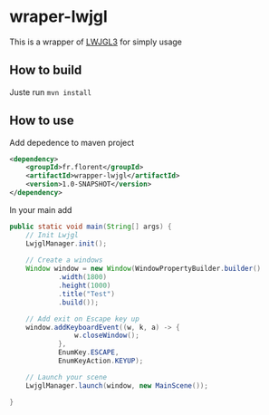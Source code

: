 # wraper-lwjgl

This is a wrapper of [LWJGL3](https://github.com/LWJGL/lwjgl3) for simply usage

## How to build

Juste run ```mvn install```

## How to use

Add depedence to maven project 
```xml
<dependency>
    <groupId>fr.florent</groupId>
    <artifactId>wrapper-lwjgl</artifactId>
    <version>1.0-SNAPSHOT</version>
</dependency>
```

In your main add
```java
public static void main(String[] args) {
    // Init Lwjgl
    LwjglManager.init(); 
    
    // Create a windows
    Window window = new Window(WindowPropertyBuilder.builder() 
            .width(1800)
            .height(1000)
            .title("Test")
            .build());

    // Add exit on Escape key up
    window.addKeyboardEvent((w, k, a) -> { 
                w.closeWindow();
            },
            EnumKey.ESCAPE,
            EnumKeyAction.KEYUP);

    // Launch your scene
    LwjglManager.launch(window, new MainScene());

}
 ```
